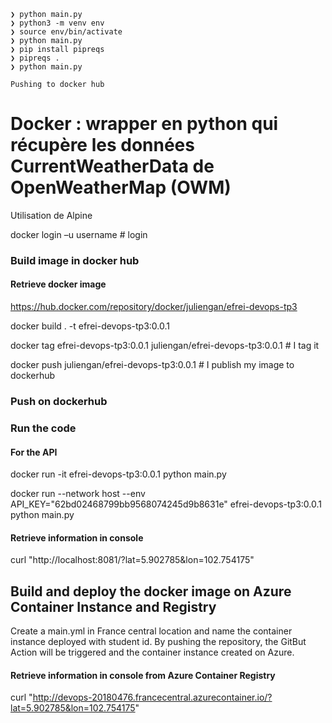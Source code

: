 ```
❯ python main.py
❯ python3 -m venv env
❯ source env/bin/activate
❯ python main.py
❯ pip install pipreqs
❯ pipreqs .
❯ python main.py

Pushing to docker hub

```

# Docker : wrapper en python qui récupère les données CurrentWeatherData de OpenWeatherMap (OWM)

Utilisation de Alpine 

docker login –u username # login

### Build image in docker hub
#### Retrieve docker image
https://hub.docker.com/repository/docker/juliengan/efrei-devops-tp3


docker build . -t efrei-devops-tp3:0.0.1

docker tag efrei-devops-tp3:0.0.1 juliengan/efrei-devops-tp3:0.0.1 # I tag it

docker push juliengan/efrei-devops-tp3:0.0.1 # I publish my image to dockerhub

### Push on dockerhub


### Run the code
#### For the API

docker run -it efrei-devops-tp3:0.0.1 python main.py 

docker run --network host --env API_KEY="62bd02468799bb9568074245d9b8631e" efrei-devops-tp3:0.0.1 python main.py

#### Retrieve information in console
curl "http://localhost:8081/?lat=5.902785&lon=102.754175"

## Build and deploy the docker image on Azure Container Instance and Registry

Create a main.yml in France central location and name the container instance deployed with student id. By pushing the repository, the GitBut Action will be triggered and the container instance created on Azure.


#### Retrieve information  in console from Azure Container Registry
curl "http://devops-20180476.francecentral.azurecontainer.io/?lat=5.902785&lon=102.754175"
